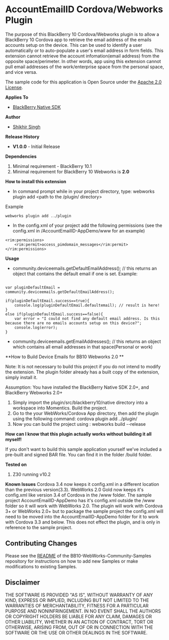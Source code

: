 # AccountEmailID Cordova/Webworks Plugin

The purpose of this BlackBerry 10 Cordova/Webworks plugin is to allow a BlackBerry 10 Cordova app to retrieve 
the email address of the emails accounts setup on the device. This can be used to identify a user automatically or to 
auto-populate a user's email address in form fields. This extension cannot retrieve the account infomation(email address)
from the opposite space/perimeter. In other words, app using this extension cannot pull email addresses of the
work/enterprise space from the personal space, and vice versa. 

The sample code for this application is Open Source under the [Apache 2.0 License](http://www.apache.org/licenses/LICENSE-2.0.html).

**Applies To**

* [BlackBerry Native SDK](http://developer.blackberry.com/native/)

**Author** 

* [Shikhir Singh](http://code.shikhir.com/)


**Release History**

* **V1.0.0** - Initial Release

**Dependencies**

1. Minimal requirement - BlackBerry 10.1
2. Minimal requirement for BlackBerry 10 Webworks is **2.0**


**How to install this extension**

* In command prompt while in your project directory, type: webworks plugin add <path to the /plugin/ directory>

Example
```
webworks plugin add ../plugin
```
* In the config.xml of your project add the following permissions (see the config.xml in /AccountEmailID-AppDemo/www for an example)

```
<rim:permissions>
	<rim:permit>access_pimdomain_messages</rim:permit>
</rim:permissions>
```

**Usage**


* community.deviceemails.getDefaultEmailAddress(); // this returns an object that contains the default email if one is set. 
Example:
```
 
var pluginDefaultEmail = community.deviceemails.getDefaultEmailAddress();

if(pluginDefaultEmail.success==true){
	console.log(pluginDefaultEmail.defaultemail); // result is here!
}
else if(pluginDefaultEmail.success==false){
	var error = "I could not find any default email address. Is this because there are no emails accounts setup on this device?";
	console.log(error);
}					
```

* community.deviceemails.getEmailAddresses(); // this returns an object which contains all email addresses in that space(Personal or work)

 
**How to Build Device Emails for BB10 Webworks 2.0 **

Note: It is not necessary to build this project if you do not intend to modify the extension. The plugin folder already has a built copy of the
extension, simply install it. 

Assumption: You have installed the BlackBerry Native SDK 2.0+, and BlackBerry Webworks 2.0+

1. Simply import the plugin/src/blackberry10/native directory into a workspace into Momentics. Build the project. 
2. Go to the your WebWorks/Cordova App directory, then add the plugin using the following command: cordova plugin add ../plugin/
3. Now you can build the project using : webworks build --release  

**How can I know that this plugin actually works without building it all myself!**

If you don't want to build this sample application yourself we've included a pre-built and signed BAR file. 
You can find it in the folder /build folder. 


**Tested on**

1. Z30 running v10.2


**Known Issues**
Cordova 3.4 now keeps it config.xml in a different location than the previous version(3.3).
WebWorks 2.0 Gold now keeps it's config.xml like version 3.4 of Cordova in the /www
folder. The sample project AccountEmailID-AppDemo has it's config.xml outside the /www folder so it will
work with WebWorks 2.0. The plugin will work with Cordova 3+ or WebWorks 2.0+ but 
to package the sample project the config.xml will need to be moved into the AccountEmailID-AppDemo folder for it to work with Cordova 3.3 and below. 
This does not effect the plugin, and is only in reference to the sample project.  


## Contributing Changes

Please see the [README](https://github.com/blackberry/BB10-WebWorks-Community-Samples) of the BB10-WebWorks-Community-Samples repository for instructions on how to add new Samples or make modifications to existing Samples.



## Disclaimer

THE SOFTWARE IS PROVIDED "AS IS", WITHOUT WARRANTY OF ANY KIND, EXPRESS OR IMPLIED, INCLUDING 
BUT NOT LIMITED TO THE WARRANTIES OF MERCHANTABILITY, FITNESS FOR A PARTICULAR PURPOSE 
AND NONINFRINGEMENT. IN NO EVENT SHALL THE AUTHORS OR COPYRIGHT HOLDERS BE LIABLE FOR 
ANY CLAIM, DAMAGES OR OTHER LIABILITY, WHETHER IN AN ACTION OF CONTRACT, TORT OR 
OTHERWISE, ARISING FROM, OUT OF OR IN CONNECTION WITH THE SOFTWARE OR THE USE OR 
OTHER DEALINGS IN THE SOFTWARE.